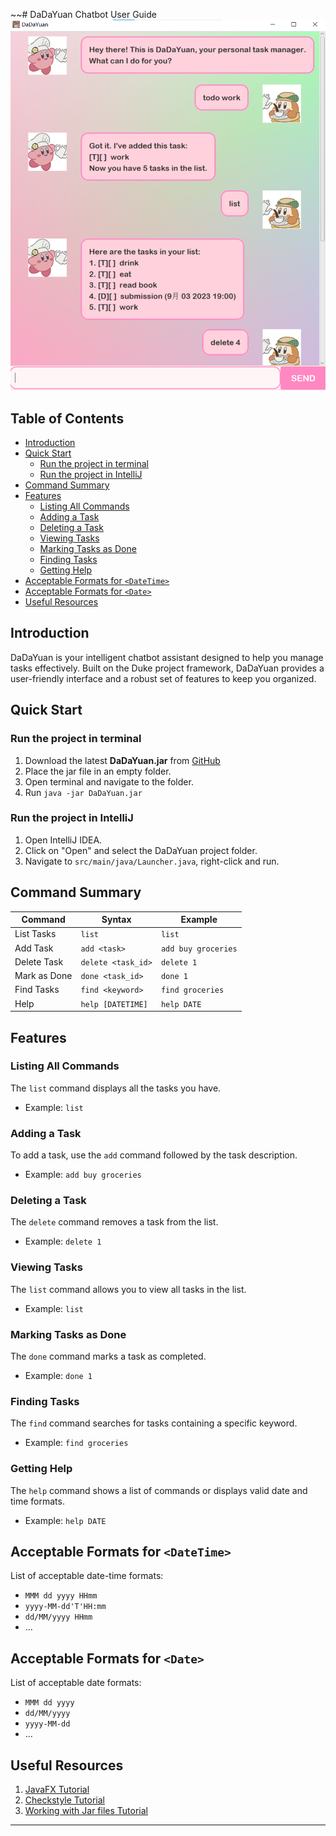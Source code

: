 ~~# DaDaYuan Chatbot User Guide
![Ui](./Ui.png)

## Table of Contents

- [Introduction](#introduction)
- [Quick Start](#quick-start)
    - [Run the project in terminal](#run-the-project-in-terminal)
    - [Run the project in IntelliJ](#run-the-project-in-intellij)
- [Command Summary](#command-summary)
- [Features](#features)
    * [Listing All Commands](#listing-all-commands)
    * [Adding a Task](#adding-a-task)
    * [Deleting a Task](#deleting-a-task)
    * [Viewing Tasks](#viewing-tasks)
    * [Marking Tasks as Done](#marking-tasks-as-done)
    * [Finding Tasks](#finding-tasks)
    * [Getting Help](#getting-help)
- [Acceptable Formats for `<DateTime>`](#acceptable-formats-for-datetime)
- [Acceptable Formats for `<Date>`](#acceptable-formats-for-date)
- [Useful Resources](#useful-resources)

## Introduction

DaDaYuan is your intelligent chatbot assistant designed to help you manage tasks effectively. Built on the Duke project framework, DaDaYuan provides a user-friendly interface and a robust set of features to keep you organized.

## Quick Start

### Run the project in terminal

1. Download the latest **DaDaYuan.jar** from [GitHub](#)
2. Place the jar file in an empty folder.
3. Open terminal and navigate to the folder.
4. Run `java -jar DaDaYuan.jar`

### Run the project in IntelliJ

1. Open IntelliJ IDEA.
2. Click on "Open" and select the DaDaYuan project folder.
3. Navigate to `src/main/java/Launcher.java`, right-click and run.

## Command Summary

| Command       | Syntax                             | Example                      |
| ------------- | ---------------------------------- | ---------------------------- |
| List Tasks    | `list`                             | `list`                        |
| Add Task      | `add <task>`                       | `add buy groceries`          |
| Delete Task   | `delete <task_id>`                 | `delete 1`                   |
| Mark as Done  | `done <task_id>`                   | `done 1`                     |
| Find Tasks    | `find <keyword>`                   | `find groceries`             |
| Help          | `help [DATETIME]`                  | `help DATE`                  |

## Features

### Listing All Commands
The `list` command displays all the tasks you have.
- Example: `list`

### Adding a Task
To add a task, use the `add` command followed by the task description.
- Example: `add buy groceries`

### Deleting a Task
The `delete` command removes a task from the list.
- Example: `delete 1`

### Viewing Tasks
The `list` command allows you to view all tasks in the list.
- Example: `list`

### Marking Tasks as Done
The `done` command marks a task as completed.
- Example: `done 1`

### Finding Tasks
The `find` command searches for tasks containing a specific keyword.
- Example: `find groceries`

### Getting Help
The `help` command shows a list of commands or displays valid date and time formats.
- Example: `help DATE`

## Acceptable Formats for `<DateTime>`

List of acceptable date-time formats:
- `MMM dd yyyy HHmm`
- `yyyy-MM-dd'T'HH:mm`
- `dd/MM/yyyy HHmm`
- ...

## Acceptable Formats for `<Date>`

List of acceptable date formats:
- `MMM dd yyyy`
- `dd/MM/yyyy`
- `yyyy-MM-dd`
- ...

## Useful Resources

1. [JavaFX Tutorial](https://se-education.org/guides/tutorials/javaFx.html)
2. [Checkstyle Tutorial](https://se-education.org/guides/tutorials/checkstyle.html)
3. [Working with Jar files Tutorial](https://se-education.org/guides/tutorials/jar.html)

---
